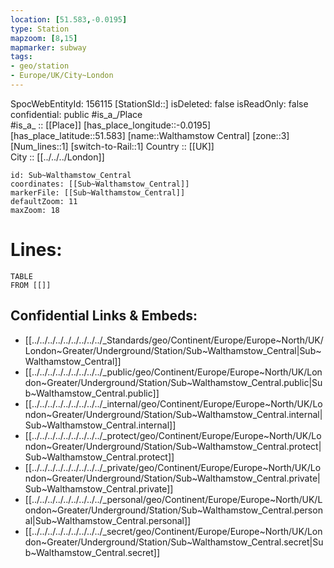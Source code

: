 ```yaml
---
location: [51.583,-0.0195] 
type: Station 
mapzoom: [8,15] 
mapmarker: subway 
tags:
- geo/station
- Europe/UK/City~London
---
```

SpocWebEntityId: 156115
[StationSId::] 
isDeleted: false
isReadOnly: false
confidential: public
#is_a_/Place  
#is_a_ :: [[Place]] 
[has_place_longitude::-0.0195] 
[has_place_latitude::51.583] 
[name::Walthamstow Central] 
[zone::3] 
[Num_lines::1] 
[switch-to-Rail::1] 
Country :: [[UK]]  
City :: [[../../../London]]  


```leaflet
id: Sub~Walthamstow_Central
coordinates: [[Sub~Walthamstow_Central]] 
markerFile: [[Sub~Walthamstow_Central]] 
defaultZoom: 11 
maxZoom: 18
```


# Lines: 
```dataview
TABLE 
FROM [[]] 
```

## Confidential Links & Embeds: 
- [[../../../../../../../../../_Standards/geo/Continent/Europe/Europe~North/UK/London~Greater/Underground/Station/Sub~Walthamstow_Central|Sub~Walthamstow_Central]] 
- [[../../../../../../../../../_public/geo/Continent/Europe/Europe~North/UK/London~Greater/Underground/Station/Sub~Walthamstow_Central.public|Sub~Walthamstow_Central.public]] 
- [[../../../../../../../../../_internal/geo/Continent/Europe/Europe~North/UK/London~Greater/Underground/Station/Sub~Walthamstow_Central.internal|Sub~Walthamstow_Central.internal]] 
- [[../../../../../../../../../_protect/geo/Continent/Europe/Europe~North/UK/London~Greater/Underground/Station/Sub~Walthamstow_Central.protect|Sub~Walthamstow_Central.protect]] 
- [[../../../../../../../../../_private/geo/Continent/Europe/Europe~North/UK/London~Greater/Underground/Station/Sub~Walthamstow_Central.private|Sub~Walthamstow_Central.private]] 
- [[../../../../../../../../../_personal/geo/Continent/Europe/Europe~North/UK/London~Greater/Underground/Station/Sub~Walthamstow_Central.personal|Sub~Walthamstow_Central.personal]] 
- [[../../../../../../../../../_secret/geo/Continent/Europe/Europe~North/UK/London~Greater/Underground/Station/Sub~Walthamstow_Central.secret|Sub~Walthamstow_Central.secret]] 
